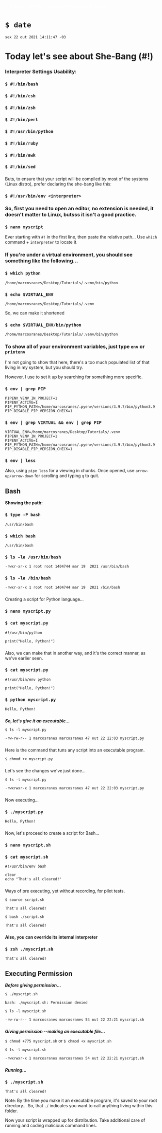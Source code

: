 <span style='color:#fff; font-family: Dejavu Sans Mono; font-size: 1.1em;'>- Path: /home/marcosranes/Desktop/Hi</span>
# ` $ date `
```
sex 22 out 2021 14:11:47 -03
```
# Today let's see about She-Bang (#!)
  
### Interpreter Settings Usability:
### ` $ #!/bin/bash `

### ` $ #!/bin/csh `

### ` $ #!/bin/zsh `

### ` $ #!/bin/perl `

### ` $ #!/usr/bin/python `

### ` $ #!/bin/ruby `

### ` $ #!/bin/awk `

### ` $ #!/bin/sed `
###
Buts, to ensure that your script will be compiled by most of the systems (Linux distro), prefer declaring the she-bang like this:

### ` $ #!/usr/bin/env <interpreter> `
###
### So, first you need to open an editor, no extension is needed, it doesn't matter to Linux, butsss it isn't a good practice. 
### ` $ nano myscript `
Ever starting with `#!` in the first line, then paste the relative path...
Use `which` command + `interpreter` to locate it.

### If you're under a virtual environment, you should see something like the following...
### ` $ which python `
```
/home/marcosranes/Desktop/Tutorials/.venv/bin/python
```

### ` $ echo $VIRTUAL_ENV `
```
/home/marcosranes/Desktop/Tutorials/.venv
```
So, we can make it shortened

### ` $ echo $VIRTUAL_ENV/bin/python `
```
/home/marcosranes/Desktop/Tutorials/.venv/bin/python
```
### To show all of your environment variables, just type `env` or `printenv`
I'm not going to show that here, there's a too much populated list of that living in my system, but you should try.
 
However, I use to set it up by searching for something more specific.

### ` $ env | grep PIP `
```shell
PIPENV_VENV_IN_PROJECT=1
PIPENV_ACTIVE=1
PIP_PYTHON_PATH=/home/marcosranes/.pyenv/versions/3.9.7/bin/python3.9
PIP_DISABLE_PIP_VERSION_CHECK=1
```
### ` $ env | grep VIRTUAL && env | grep PIP `
```shell
VIRTUAL_ENV=/home/marcosranes/Desktop/Tutorials/.venv
PIPENV_VENV_IN_PROJECT=1
PIPENV_ACTIVE=1
PIP_PYTHON_PATH=/home/marcosranes/.pyenv/versions/3.9.7/bin/python3.9
PIP_DISABLE_PIP_VERSION_CHECK=1
```
### ` $ env | less `
Also, using `pipe less` for a viewing in chunks. Once opened, use `arrow-up/arrow-down` for scrolling and typing `q` to quit.

## Bash
**Showing the path:**
### ` $ type -P bash `
```
/usr/bin/bash
```
### ` $ which bash `
```
/usr/bin/bash
```

### ` $ ls -la /usr/bin/bash `
```
-rwxr-xr-x 1 root root 1404744 mar 19  2021 /usr/bin/bash
```

### ` $ ls -la /bin/bash `
```
-rwxr-xr-x 1 root root 1404744 mar 19  2021 /bin/bash
```
###
Creating a script for Python language... 
### ` $ nano myscript.py `

### ` $ cat myscript.py `
```
#!/usr/bin/python

print("Hello, Python!")
```
###
Also, we can make that in another way, and it's the correct manner, as we've earlier seen.

### ` $ cat myscript.py `
```
#!/usr/bin/env python

print("Hello, Python!")
```

### ` $ python myscript.py `
```
Hello, Python!
```
###
*__So, let's give it an executable...__*

` $ ls -l myscript.py `
```
-rw-rw-r-- 1 marcosranes marcosranes 47 out 22 22:03 myscript.py
```
###
Here is the command that tuns any script into an executable program.

` $ chmod +x myscript.py `
###
Let's see the changes we've just done...

` $ ls -l myscript.py `
```
-rwxrwxr-x 1 marcosranes marcosranes 47 out 22 22:03 myscript.py
```
###
Now executing...

### ` $ ./myscript.py `
```
Hello, Python!
```
###
Now, let's proceed to create a script for Bash...
### ` $ nano myscript.sh `

### ` $ cat myscript.sh `
```
#!/usr/bin/env bash

clear
echo "That's all cleared!"
```
###
Ways of pre executing, yet without recording, for pilot tests.

` $ source script.sh `

```
That's all cleared!
```

` $ bash ./script.sh `
```
That's all cleared!
```
###
**Also, you can override its internal interpreter**

### ` $ zsh ./myscript.sh `
```
That's all cleared!
```
## Executing Permission
*__Before giving permission...__*

` $ ./myscript.sh `
```
bash: ./myscript.sh: Permission denied
```

` $ ls -l myscript.sh `
```
-rw-rw-r-- 1 marcosranes marcosranes 54 out 22 22:21 myscript.sh
```
###
*__Giving permission --making an executable file...__*

` $ chmod +775 myscript.sh `  or ` $ chmod +x myscript.sh `

` $ ls -l myscript.sh `
```
-rwxrwxr-x 1 marcosranes marcosranes 54 out 22 22:21 myscript.sh
```
###
*__Running...__*

### ` $ ./myscript.sh `
```
That's all cleared!
```
Note: 
By the time you make it an executable program, it's saved to your root directory... So, that `./` indicates you want to call anything living within this folder.

Now your script is wrapped up for distribution. Take additional care of running and coding malicious command lines.
